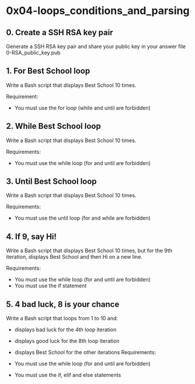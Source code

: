 # 0x04-loops_conditions_and_parsing

## 0. Create a SSH RSA key pair
Generate a SSH RSA key pair and share your public key in your answer file 0-RSA_public_key.pub

## 1. For Best School loop
Write a Bash script that displays Best School 10 times.

Requirement:

* You must use the for loop (while and until are forbidden)

## 2. While Best School loop
Write a Bash script that displays Best School 10 times.

Requirements:

* You must use the while loop (for and until are forbidden)

## 3. Until Best School loop
Write a Bash script that displays Best School 10 times.

Requirements:

* You must use the until loop (for and while are forbidden)

## 4. If 9, say Hi!
Write a Bash script that displays Best School 10 times, but for the 9th iteration, displays Best School and then Hi on a new line.

Requirements:

* You must use the while loop (for and until are forbidden)
* You must use the if statement

## 5. 4 bad luck, 8 is your chance
Write a Bash script that loops from 1 to 10 and:

* displays bad luck for the 4th loop iteration
* displays good luck for the 8th loop iteration
* displays Best School for the other iterations
Requirements:

* You must use the while loop (for and until are forbidden)
* You must use the if, elif and else statements